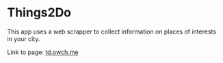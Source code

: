 # Things2Do
This app uses a web scrapper to collect information on places of interests in your city.

Link to page: [td.owch.me](http://td.owch.me "Things2Do")
